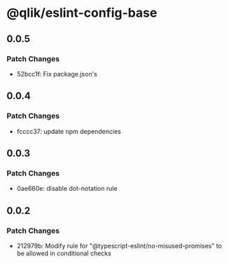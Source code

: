 # @qlik/eslint-config-base

## 0.0.5

### Patch Changes

- 52bcc1f: Fix package.json's

## 0.0.4

### Patch Changes

- fcccc37: update npm dependencies

## 0.0.3

### Patch Changes

- 0ae660e: disable dot-notation rule

## 0.0.2

### Patch Changes

- 212979b: Modify rule for "@typescript-eslint/no-misused-promises" to be allowed in conditional checks
